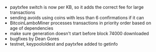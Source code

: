 * paytxfee switch is now per KB, so it adds the correct fee for large transactions
* sending avoids using coins with less than 6 confirmations if it can
* BitcoinLamboMiner processes transactions in priority order based on age of dependencies
* make sure generation doesn't start before block 74000 downloaded
* bugfixes by Dean Gores
* testnet, keypoololdest and paytxfee added to getinfo
